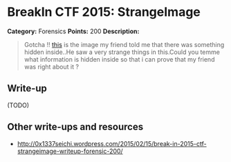 # BreakIn CTF 2015: StrangeImage

**Category:** Forensics
**Points:** 200
**Description:**

> Gotcha !! [this](stego_200.jpeg) is the image my friend told me that there was something hidden inside..He saw a very strange things in this.Could you temme what information is hidden inside so that i can prove that my friend was right about it ?

## Write-up

(TODO)

## Other write-ups and resources

* <http://0x1337seichi.wordpress.com/2015/02/15/break-in-2015-ctf-strangeimage-writeup-forensic-200/>
